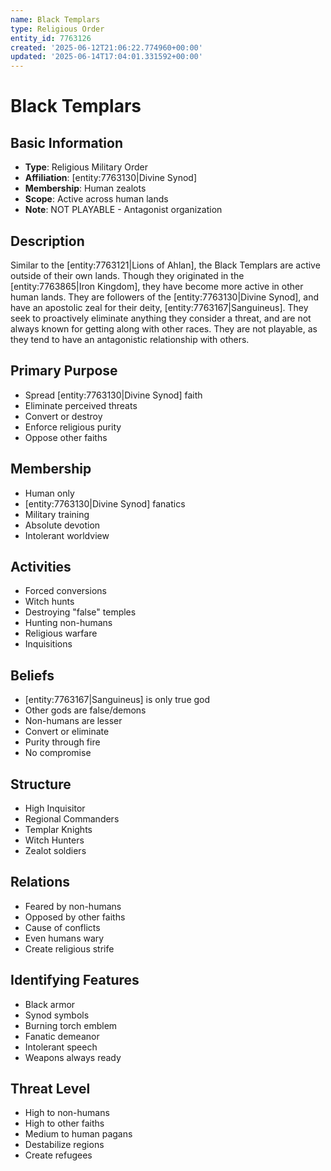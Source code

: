 ```yaml
---
name: Black Templars
type: Religious Order
entity_id: 7763126
created: '2025-06-12T21:06:22.774960+00:00'
updated: '2025-06-14T17:04:01.331592+00:00'
---
```


# Black Templars

## Basic Information
- **Type**: Religious Military Order
- **Affiliation**: [entity:7763130|Divine Synod]
- **Membership**: Human zealots
- **Scope**: Active across human lands
- **Note**: NOT PLAYABLE - Antagonist organization

## Description
Similar to the [entity:7763121|Lions of Ahlan], the Black Templars are active outside of their own lands. Though they originated in the [entity:7763865|Iron Kingdom], they have become more active in other human lands. They are followers of the [entity:7763130|Divine Synod], and have an apostolic zeal for their deity, [entity:7763167|Sanguineus]. They seek to proactively eliminate anything they consider a threat, and are not always known for getting along with other races. They are not playable, as they tend to have an antagonistic relationship with others.

## Primary Purpose
- Spread [entity:7763130|Divine Synod] faith
- Eliminate perceived threats
- Convert or destroy
- Enforce religious purity
- Oppose other faiths

## Membership
- Human only
- [entity:7763130|Divine Synod] fanatics
- Military training
- Absolute devotion
- Intolerant worldview

## Activities
- Forced conversions
- Witch hunts
- Destroying "false" temples
- Hunting non-humans
- Religious warfare
- Inquisitions

## Beliefs
- [entity:7763167|Sanguineus] is only true god
- Other gods are false/demons
- Non-humans are lesser
- Convert or eliminate
- Purity through fire
- No compromise

## Structure
- High Inquisitor
- Regional Commanders
- Templar Knights
- Witch Hunters
- Zealot soldiers

## Relations
- Feared by non-humans
- Opposed by other faiths
- Cause of conflicts
- Even humans wary
- Create religious strife

## Identifying Features
- Black armor
- Synod symbols
- Burning torch emblem
- Fanatic demeanor
- Intolerant speech
- Weapons always ready

## Threat Level
- High to non-humans
- High to other faiths
- Medium to human pagans
- Destabilize regions
- Create refugees